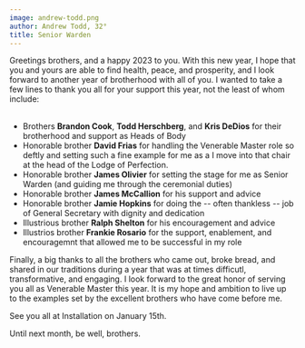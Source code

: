 ```yaml
---
image: andrew-todd.png
author: Andrew Todd, 32°
title: Senior Warden
---
```


Greetings brothers, and a happy 2023 to you. With this new year, I hope that you and yours are able to find health, peace, and prosperity, and I look forward to another year of brotherhood with all of you. I wanted to take a few lines to thank you all for your support this year, not the least of whom include:<br><br>

- Brothers **Brandon Cook**, **Todd Herschberg**, and **Kris DeDios** for their brotherhood and support as Heads of Body
- Honorable brother **David Frias** for handling the Venerable Master role so deftly and setting such a fine example for me as a I move into that chair at the head of the Lodge of Perfection.
- Honorable brother **James Olivier** for setting the stage for me as Senior Warden (and guiding me through the ceremonial duties)
- Honorable brother **James McCallion** for his support and advice
- Honorable brother **Jamie Hopkins** for doing the -- often thankless -- job of General Secretary with dignity and dedication
- Illustrious brother **Ralph Shelton** for his encouragement and advice
- Illustrios brother **Frankie Rosario** for the support, enablement, and encouragemnt that allowed me to be successful in my role

Finally, a big thanks to all the brothers who came out, broke bread, and shared in our traditions during a year that was at times difficutl, transformative, and engaging. I look forward to the great honor of serving you all as Venerable Master this year. It is my hope and ambition to live up to the examples set by the excellent brothers who have come before me.

See you all at Installation on January 15th.

Until next month, be well, brothers.